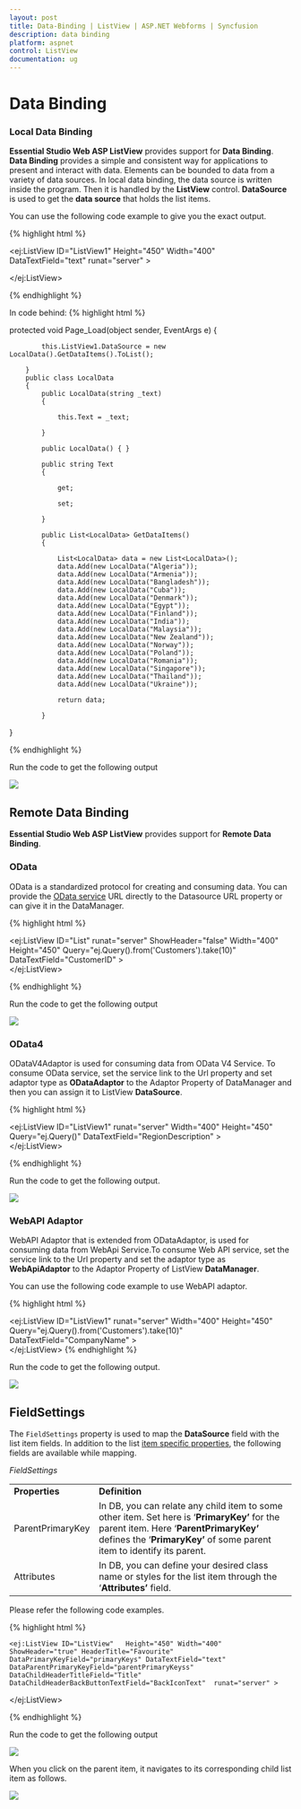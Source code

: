 ```yaml
---
layout: post
title: Data-Binding | ListView | ASP.NET Webforms | Syncfusion
description: data binding
platform: aspnet
control: ListView
documentation: ug
---
```


# Data Binding

### Local Data Binding

**Essential Studio Web ASP ListView** provides support for **Data Binding**. **Data Binding** provides a simple and consistent way for applications to present and interact with data. Elements can be bounded to data from a variety of data sources. In local data binding, the data source is written inside the program. Then it is handled by the **ListView** control. **DataSource** is used to get the **data source** that holds the list items.


You can use the following code example to give you the exact output.

{% highlight html %}

<ej:ListView ID="ListView1"   Height="450" Width="400"  DataTextField="text" runat="server" >
  
 </ej:ListView>
 
{% endhighlight %}

In code behind:
{% highlight html %}

protected void Page_Load(object sender, EventArgs e)
        {

            this.ListView1.DataSource = new LocalData().GetDataItems().ToList();

        }
        public class LocalData
        {
            public LocalData(string _text)
            {

                this.Text = _text;

            }

            public LocalData() { }

            public string Text
            {

                get;

                set;

            }

            public List<LocalData> GetDataItems()
            {

                List<LocalData> data = new List<LocalData>();
                data.Add(new LocalData("Algeria"));
                data.Add(new LocalData("Armenia"));
                data.Add(new LocalData("Bangladesh"));
                data.Add(new LocalData("Cuba"));
                data.Add(new LocalData("Denmark"));
                data.Add(new LocalData("Egypt"));
                data.Add(new LocalData("Finland"));
                data.Add(new LocalData("India"));
                data.Add(new LocalData("Malaysia"));
                data.Add(new LocalData("New Zealand"));
                data.Add(new LocalData("Norway"));
                data.Add(new LocalData("Poland"));
                data.Add(new LocalData("Romania"));
                data.Add(new LocalData("Singapore"));
                data.Add(new LocalData("Thailand"));
                data.Add(new LocalData("Ukraine"));

                return data;

            }
 }


{% endhighlight %}

Run the code to get the following output

![](Data-Binding_images/Data-Binding_img1.png) 

## Remote Data Binding

**Essential Studio Web ASP ListView** provides support for **Remote Data Binding**.

### OData

OData is a standardized protocol for creating and consuming data. You can provide the [OData service](http://www.odata.org/) URL directly to the Datasource URL property or can give it in the DataManager.

{% highlight html %}

  <ej:ListView ID="List" runat="server" ShowHeader="false" Width="400" Height="450" Query="ej.Query().from('Customers').take(10)" DataTextField="CustomerID" >
                <DataManager URL="http://js.syncfusion.com/ejservices/Wcf/Northwind.svc/" CrossDomain="true" />           
            </ej:ListView>

{% endhighlight %}


Run the code to get the following output


![](Data-Binding_images/odata_img1.png)

### OData4

ODataV4Adaptor is used for consuming data from OData V4 Service. To consume OData service, set the service link to the Url property and set adaptor type as **ODataAdaptor** to the Adaptor Property of DataManager and then you can assign it to ListView **DataSource**.



{% highlight html %}

   <ej:ListView ID="ListView1" runat="server"  Width="400" Height="450" Query="ej.Query()" DataTextField="RegionDescription" >
                <DataManager URL="http://services.odata.org/V4/Northwind/Northwind.svc/Regions/" Adaptor="ODataV4Adaptor" CrossDomain="true" />           
            </ej:ListView>

{% endhighlight %}


Run the code to get the following output.

![](Data-Binding_images/odata4_img1.png)

### WebAPI Adaptor

WebAPI Adaptor that is extended from ODataAdaptor, is used for consuming data from WebApi Service.To consume Web API service, set the service link to the Url property and set the adaptor type as **WebApiAdaptor** to the Adaptor Property of ListView **DataManager**.

You can use the following code example to use WebAPI adaptor.

{% highlight html %}

<ej:ListView ID="ListView1" runat="server"  Width="400" Height="450" Query="ej.Query().from('Customers').take(10)" DataTextField="CompanyName" >
                <DataManager URL="http://js.syncfusion.com/ejServices/wcf/NorthWind.svc/" Adaptor="WebApiAdaptor" CrossDomain="true" />           
            </ej:ListView>
{% endhighlight %}

Run the code to get the following output.

![](Data-Binding_images/webapiadaptor_img1.png)


## FieldSettings

The `FieldSettings` property is used to map the **DataSource** field with the list item fields. In addition to the list [item specific properties](/aspnet/listview/grouped-list), the following fields are available while mapping.

_FieldSettings_

<table>
<tr>
<td>
<b>Properties</b></td><td>
<b>Definition</b></td></tr>
<tr>
<td>
ParentPrimaryKey</td><td>
In DB, you can relate any child item to some other item. Set here is ‘<b>PrimaryKey’</b> for the parent item. Here ‘<b>ParentPrimaryKey’</b> defines the ‘<b>PrimaryKey’</b> of some parent item to identify its parent.</td></tr>
<tr>
<td>
Attributes</td><td>
In DB, you can define your desired class name or styles for the list item through the ‘<b>Attributes’</b> field.</td></tr>
</table>


Please refer the following code examples.

{% highlight html %}

    <ej:ListView ID="ListView"   Height="450" Width="400" ShowHeader="true" HeaderTitle="Favourite" DataPrimaryKeyField="primaryKeys" DataTextField="text" DataParentPrimaryKeyField="parentPrimaryKeyss" DataChildHeaderTitleField="Title" DataChildHeaderBackButtonTextField="BackIconText"  runat="server" >
    
   </ej:ListView>
   
   
{% endhighlight %}

Run the code to get the following output

![](Data-Binding_images/Data-Binding_img2.png) 


When you click on the parent item, it navigates to its corresponding child list item as follows.


![](Data-Binding_images/Data-Binding_img3.png) 

